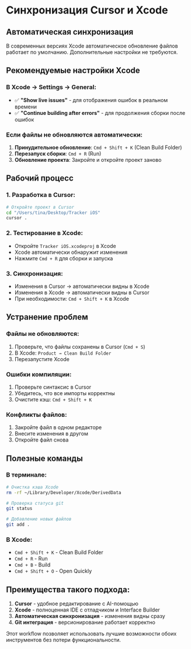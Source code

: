 # Синхронизация Cursor и Xcode

## Автоматическая синхронизация

В современных версиях Xcode автоматическое обновление файлов работает по умолчанию. Дополнительные настройки не требуются.

## Рекомендуемые настройки Xcode

### В Xcode → Settings → General:
- ✅ **"Show live issues"** - для отображения ошибок в реальном времени
- ✅ **"Continue building after errors"** - для продолжения сборки после ошибок

### Если файлы не обновляются автоматически:
1. **Принудительное обновление**: `Cmd + Shift + K` (Clean Build Folder)
2. **Перезапуск сборки**: `Cmd + R` (Run)
3. **Обновление проекта**: Закройте и откройте проект заново

## Рабочий процесс

### 1. Разработка в Cursor:
```bash
# Откройте проект в Cursor
cd "/Users/tina/Desktop/Tracker iOS"
cursor .
```

### 2. Тестирование в Xcode:
- Откройте `Tracker iOS.xcodeproj` в Xcode
- Xcode автоматически обнаружит изменения
- Нажмите `Cmd + R` для сборки и запуска

### 3. Синхронизация:
- Изменения в Cursor → автоматически видны в Xcode
- Изменения в Xcode → автоматически видны в Cursor
- При необходимости: `Cmd + Shift + K` в Xcode

## Устранение проблем

### Файлы не обновляются:
1. Проверьте, что файлы сохранены в Cursor (`Cmd + S`)
2. В Xcode: `Product → Clean Build Folder`
3. Перезапустите Xcode

### Ошибки компиляции:
1. Проверьте синтаксис в Cursor
2. Убедитесь, что все импорты корректны
3. Очистите кэш: `Cmd + Shift + K`

### Конфликты файлов:
1. Закройте файл в одном редакторе
2. Внесите изменения в другом
3. Откройте файл снова

## Полезные команды

### В терминале:
```bash
# Очистка кэша Xcode
rm -rf ~/Library/Developer/Xcode/DerivedData

# Проверка статуса git
git status

# Добавление новых файлов
git add .
```

### В Xcode:
- `Cmd + Shift + K` - Clean Build Folder
- `Cmd + R` - Run
- `Cmd + B` - Build
- `Cmd + Shift + O` - Open Quickly

## Преимущества такого подхода:

1. **Cursor** - удобное редактирование с AI-помощью
2. **Xcode** - полноценная IDE с отладчиком и Interface Builder
3. **Автоматическая синхронизация** - изменения видны сразу
4. **Git интеграция** - версионирование работает корректно

Этот workflow позволяет использовать лучшие возможности обоих инструментов без потери функциональности. 
